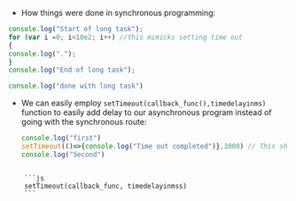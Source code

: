 - How things were done in synchronous programming:

```js 
console.log("Start of long task");
for (var i =0; i<10e2; i++) //this mimicks setting time out
{
console.log(".");
}
console.log("End of long task");

console.log("done with long task")
```


- We can easily employ `setTimeout(callback_func(),timedelayinms)` function to easily add delay to our asynchronous program instead of going with the synchronous route:
  ```js
  console.log("first")
  setTimeout(()=>{console.log("Time out completed")},3000) // This shall delay the  execution of the function by 3 second
  console.log("Second")
```
	
	```js
	setTimeout(callback_func, timedelayinmss)
	```

